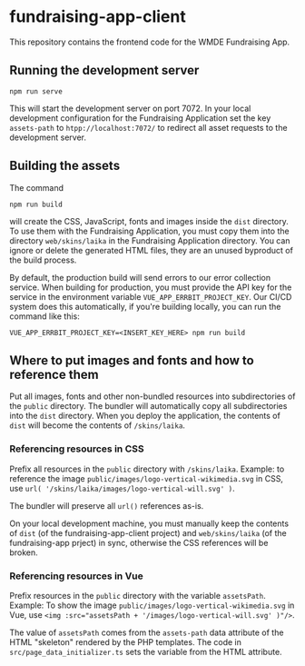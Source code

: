 # fundraising-app-client

This repository contains the frontend code for the WMDE Fundraising App.

## Running the development server

	npm run serve
	
This will start the development server on port 7072. In your local
development configuration for the Fundraising
Application set the key `assets-path` to `htpp://localhost:7072/` to
redirect all asset requests to the development server.

## Building the assets

The command

	npm run build
	
will create the CSS, JavaScript, fonts and images inside the `dist`
directory. To use them with the Fundraising Application, you must copy
them into the directory `web/skins/laika` in the Fundraising Application
directory. You can ignore or delete the generated HTML files, they are an
unused byproduct of the build process.

By default, the production build will send errors to our error collection
service. When building for production, you must provide the API key for
the service in the environment variable `VUE_APP_ERRBIT_PROJECT_KEY`. Our
CI/CD system does this automatically, if you're building locally, you can
run the command like this:

	VUE_APP_ERRBIT_PROJECT_KEY=<INSERT_KEY_HERE> npm run build

## Where to put images and fonts and how to reference them
Put all images, fonts and other non-bundled resources into subdirectories
of the `public` directory. The bundler will automatically copy all
subdirectories into the `dist` directory. When you deploy the application,
the contents of `dist` will become the contents of `/skins/laika`.

### Referencing resources in CSS
Prefix all resources in the `public` directory with `/skins/laika`.
Example: to reference the image
`public/images/logo-vertical-wikimedia.svg` in CSS, use `url(
'/skins/laika/images/logo-vertical-will.svg' )`.

The bundler will preserve all `url()` references as-is.

On your local development machine, you must manually keep the contents of
`dist` (of the fundraising-app-client project) and `web/skins/laika` (of
the fundraising-app prject) in sync, otherwise the CSS references will be
broken.

### Referencing resources in Vue
Prefix  resources in the `public` directory with the variable `assetsPath`.
Example: To show the image
`public/images/logo-vertical-wikimedia.svg` in Vue, use `<img
:src="assetsPath + '/images/logo-vertical-will.svg' )"/>`.

The value of `assetsPath` comes from the `assets-path` data attribute of
the HTML "skeleton" rendered by the PHP templates.
The code in `src/page_data_initializer.ts` sets the variable from the HTML
attribute.

